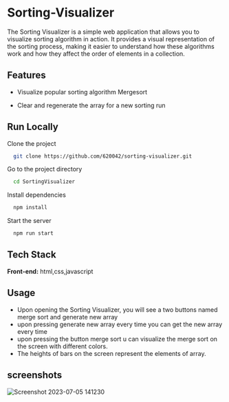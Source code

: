 
# Sorting-Visualizer

The Sorting Visualizer is a simple web application that allows you to visualize  sorting algorithm in action. It provides a visual representation of the sorting process, making it easier to understand how these algorithms work and how they affect the order of elements in a collection.


## Features

- Visualize popular sorting algorithm Mergesort

- Clear and regenerate the array for a new sorting run


## Run Locally

Clone the project

```bash
  git clone https://github.com/620042/sorting-visualizer.git
```

Go to the project directory

```bash
  cd SortingVisualizer
```

Install dependencies

```bash
  npm install
```

Start the server

```bash
  npm run start
```


## Tech Stack

**Front-end:** html,css,javascript


## Usage

- Upon opening the Sorting Visualizer, you will see a  two buttons named merge sort and generate new array
- upon pressing generate new array every time you can get the new array every time
- upon pressing the button merge sort u can visualize the merge sort on the screen with different colors.
- The heights of bars on the screen represent the elements of array.

## screenshots
![Screenshot 2023-07-05 141230](https://github.com/abhi280403/sorting-visualizer/assets/122891629/8277c6b9-71de-45f0-94c5-3d3f3d055c29)




